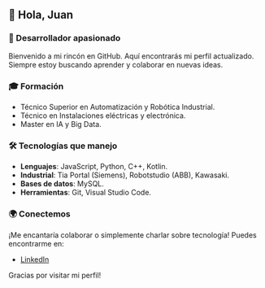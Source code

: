 ## 👋 Hola, Juan

### 🌟 Desarrollador apasionado

Bienvenido a mi rincón en GitHub. Aquí encontrarás mi perfil actualizado. Siempre estoy buscando aprender y colaborar en nuevas ideas.

### 🎓 Formación  

- Técnico Superior en Automatización y Robótica Industrial.
- Técnico en Instalaciones eléctricas y electrónica.
- Master en IA y Big Data.
  
### 🛠️ Tecnologías que manejo

- **Lenguajes**: JavaScript, Python, C++, Kotlin.
- **Industrial**: Tia Portal (Siemens), Robotstudio (ABB), Kawasaki.
- **Bases de datos**: MySQL.
- **Herramientas**: Git, Visual Studio Code.


### 🌍 Conectemos

¡Me encantaría colaborar o simplemente charlar sobre tecnología! Puedes encontrarme en:

- [LinkedIn](https://www.linkedin.com/in/juan-ignacio-tullio-lus-42351a2ab/)

Gracias por visitar mi perfil!
